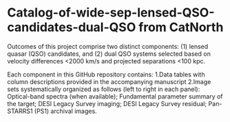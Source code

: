 # Catalog-of-wide-sep-lensed-QSO-candidates-dual-QSO from CatNorth

Outcomes of this project comprise two distinct components: (1) lensed quasar (QSO) candidates, and (2) dual QSO systems selected based on velocity differences <2000 km/s and projected separations <100 kpc.

Each component in this GitHub repository contains:
1‌.Data tables‌ with column descriptions provided in the accompanying manuscript
2‌.Image sets‌ systematically organized as follows (left to right in each panel):
Optical-band spectra (when available);
Fundamental parameter summary of the target;
DESI Legacy Survey imaging;
DESI Legacy Survey residual;
Pan-STARRS1 (PS1) archival images.
